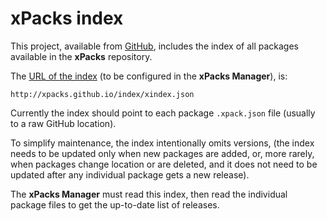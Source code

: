 # xPacks index

This project, available from [GitHub](https://github.com/xpacks/index), includes the index of all packages available in the **xPacks** repository.

The [URL of the index](http://xpacks.github.io/index/xindex.json) (to be configured in the **xPacks Manager**), is:

```
http://xpacks.github.io/index/xindex.json
```

Currently the index should point to each package `.xpack.json` file (usually to a raw GitHub location).

To simplify maintenance, the index intentionally omits versions, (the index needs to be updated only when new packages are added, or, more rarely, when packages change location or are deleted, and it does not need to be updated after any individual package gets a new release).

The **xPacks Manager** must read this index, then read the individual package files to get the up-to-date list of releases.
